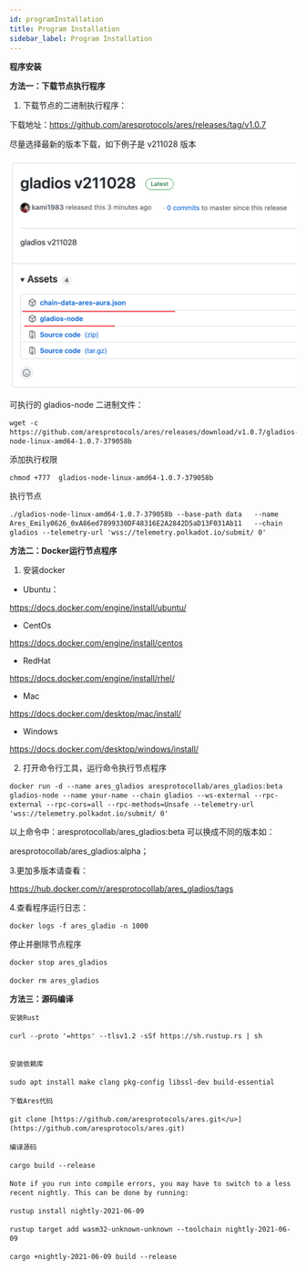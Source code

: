 ```yaml
---
id: programInstallation
title: Program Installation
sidebar_label: Program Installation
---
```


**程序安装**

**方法一：下载节点执行程序**

1.  下载节点的二进制执行程序：

下载地址：[<u>https://github.com/aresprotocols/ares/releases/tag/v1.0.7</u>](https://github.com/aresprotocols/ares/releases/tag/v1.0.7)

尽量选择最新的版本下载，如下例子是 v211028 版本

![image](https://github.com/aresprotocols/documentation/blob/master/assets/img/9.png?raw=true) 

可执行的 gladios-node 二进制文件：
```
wget -c https://github.com/aresprotocols/ares/releases/download/v1.0.7/gladios-node-linux-amd64-1.0.7-379058b
```

添加执行权限
```
chmod +777  gladios-node-linux-amd64-1.0.7-379058b
```

执行节点
```
./gladios-node-linux-amd64-1.0.7-379058b --base-path data   --name Ares_Emily0626_0xA86ed7899330DF48316E2A2842D5aD13F031Ab11   --chain gladios --telemetry-url 'wss://telemetry.polkadot.io/submit/ 0'
```

**方法二：Docker运行节点程序**

1.  安装docker

*   Ubuntu：

https://docs.docker.com/engine/install/ubuntu/

*   CentOs

https://docs.docker.com/engine/install/centos

*   RedHat

https://docs.docker.com/engine/install/rhel/

*   Mac

https://docs.docker.com/desktop/mac/install/

*   Windows

https://docs.docker.com/desktop/windows/install/

2.  打开命令行工具，运行命令执行节点程序

```
docker run -d --name ares_gladios aresprotocollab/ares_gladios:beta gladios-node --name your-name --chain gladios --ws-external --rpc-external --rpc-cors=all --rpc-methods=Unsafe --telemetry-url 'wss://telemetry.polkadot.io/submit/ 0'
```

以上命令中：aresprotocollab/ares_gladios:beta 可以换成不同的版本如：

aresprotocollab/ares_gladios:alpha；


3.更加多版本请查看：

https://hub.docker.com/r/aresprotocollab/ares_gladios/tags

 4.查看程序运行日志：


```
docker logs -f ares_gladio -n 1000
```

停止并删除节点程序


```
docker stop ares_gladios

docker rm ares_gladios
```




**方法三：源码编译**
```
安装Rust

curl --proto '=https' --tlsv1.2 -sSf https://sh.rustup.rs | sh


安装依赖库

sudo apt install make clang pkg-config libssl-dev build-essential

下载Ares代码

git clone [https://github.com/aresprotocols/ares.git</u>](https://github.com/aresprotocols/ares.git)

编译源码

cargo build --release

Note if you run into compile errors, you may have to switch to a less recent nightly. This can be done by running:

rustup install nightly-2021-06-09

rustup target add wasm32-unknown-unknown --toolchain nightly-2021-06-09

cargo +nightly-2021-06-09 build --release
```

